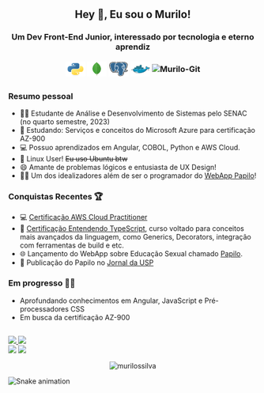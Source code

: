 <h2 align="center"> Hey 👋, Eu sou o Murilo!
<h3 align="center"> Um Dev Front-End Junior, interessado por tecnologia e eterno aprendiz   
<div style="display: inline_block"><br>
  <img align="center" alt="Murilo-Python" height="30" width="40" src="https://raw.githubusercontent.com/devicons/devicon/master/icons/python/python-original.svg">
  <img align="center" alt="Murilo-Mongo" height="30" width="40" src="https://raw.githubusercontent.com/devicons/devicon/master/icons/mongodb/mongodb-original.svg">
  <img align="center" alt="Murilo-Postgre" height="30" width="40" src="https://raw.githubusercontent.com/devicons/devicon/master/icons/postgresql/postgresql-original.svg">
  <img align="center" alt="Murilo-Docker" height="30" width="40" src="https://raw.githubusercontent.com/devicons/devicon/master/icons/docker/docker-original.svg">
  <img align="center" alt="Murilo-Git" height="30" width="40" src="https://raw.githubusercontent.com/jmnote/z-icons/master/svg/git.svg">
</div>

  ##
 <h3 align="left"> Resumo pessoal</h3>
   
-  👨‍💻 Estudante de Análise e Desenvolvimento de Sistemas pelo SENAC (no quarto semestre, 2023)
-  🌱 Estudando: Serviços e conceitos do Microsoft Azure para certificação AZ-900
-  💻 Possuo aprendizados em Angular, COBOL, Python e AWS Cloud.
-  🐧 Linux User! ~~Eu uso Ubuntu btw~~
-  😄 Amante de problemas lógicos e entusiasta de UX Design!
-  👨‍🏫 Um dos idealizadores além de ser o programador do [WebApp Papilo](http://papilo.com.br/)!
  
  <h3 aligh="left"> Conquistas Recentes 🏆</h3>
  
- 💻 [Certificação AWS Cloud Practitioner](https://www.linkedin.com/feed/update/urn:li:activity:6996074539075940354/)
- 📜 [Certificação Entendendo TypeScript](https://www.linkedin.com/feed/update/urn:li:activity:7013873101625028609/), curso  voltado para conceitos mais avançados da linguagem, como Generics, Decorators, integração com ferramentas de build e etc.
- 🌐 Lançamento do WebApp sobre Educação Sexual chamado [Papilo](http://papilo.com.br/).
- 📰 Publicação do Papilo no [Jornal da USP](https://jornal.usp.br/diversidade/estudantes-de-biologia-da-usp-criam-plataforma-de-educacao-sexual/)

<h3 align="left"> Em progresso 🏃‍♂️</h3>
  
-  Aprofundando conhecimentos em Angular, JavaScript e Pré-processadores CSS
-  Em busca da certificação AZ-900 

##
 <div>
  <a href="https://github.com/murilossilva">
  <img height="150em" src="https://github-readme-stats.vercel.app/api?username=murilossilva&show_icons=true&theme=dark&include_all_commits=true&count_private=true"/>
  <img height="150em" src="https://github-readme-stats.vercel.app/api/top-langs/?username=murilossilva&layout=compact&langs_count=7&theme=dark"/>
</div>
   <div> 
  <a href = "mailto:murilossilva@usp.br"><img src="https://img.shields.io/badge/Gmail-D14836?style=for-the-badge&logo=gmail&logoColor=white" target="_blank"></a>
  <a href="https://www.linkedin.com/in/murilossilva" target="_blank"><img src="https://img.shields.io/badge/-LinkedIn-%230077B5?style=for-the-badge&logo=linkedin&logoColor=white" target="_blank"></a> 
   <p align="center"> <img src="https://komarev.com/ghpvc/?username=murilossilva&label=Profile%20views&color=0e75b6&style=flat" alt="murilossilva" /> </p>

![Snake animation](https://github.com/murilossilva/murilossilva/blob/output/github-contribution-grid-snake.svg)
